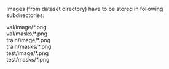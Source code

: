 Images (from dataset directory) have to be stored in following subdirectories:

val/image/\*.png \
val/masks/\*.png \
train/image/\*.png \
train/masks/\*.png \
test/image/\*.png \
test/masks/\*.png
